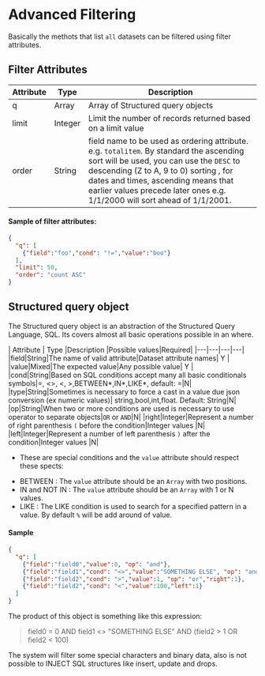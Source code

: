 # Advanced Filtering

Basically the methots that list `all` datasets can be filtered using filter attributes.


## Filter Attributes

|  Attribute | Type    |Description |
|---|---|---|
| q  | Array  | Array of Structured query objects|
| limit  | Integer   | Limit the number of records returned based on a limit value  |
| order  | String  |field name to be used as ordering attribute. e.g. `totalitem`. By standard the ascending sort will be used, you can use the `DESC` to descending  (Z to A, 9 to 0) sorting , for dates and times, ascending means that earlier values precede later ones e.g. 1/1/2000 will sort ahead of 1/1/2001.  |

#### Sample of filter attributes:

```json
{
  "q": [
    {"field":"foo","cond": "!=","value":"boo"}
  ],
  "limit": 50,
  "order": "count ASC"
}
```


## Structured query object

The Structured query object is an abstraction of the Structured Query Language, SQL. Its covers almost all basic operations possible in an where.


|  Attribute | Type    |Description |Possible values|Required|
|---|---|---|---|
|field|String|The name of valid attribute|Dataset attribute names| Y |
|value|Mixed|The expected value|Any possible value| Y |
|cond|String|Based on SQL conditions accept many all basic  conditionals symbols|=, <>, <, >,BETWEEN*,IN*,LIKE*, default: =|N|
|type|String|Sometimes is necessary to force a cast in a value due json conversion (ex numeric values)| string,bool,int,float. Default: String|N|
|op|String|When two or more conditions are used is necessary to use operator to separate objects|`OR` or `AND`|N|
|right|Integer|Represent a number of right parenthesis `(` before the condition|Integer values |N|
|left|Integer|Represent a number of left parenthesis `)` after the condition|Integer values |N|

* These are special conditions and the `value` attribute should respect these spects:

- BETWEEN : The `value` attribute should be an `Array` with two positions.
- IN  and NOT IN : The `value` attribute should be an `Array` with 1 or N values.
- LIKE : The LIKE condition is used to search for a specified pattern in a value. By default `%` will be add around of value.

#### Sample
```json
{
  "q": [
    {"field":"field0","value":0, "op": "and"},
    {"field":"field1","cond": "<>","value":"SOMETHING ELSE", "op": "and"},
    {"field":"field2","cond": ">","value":1, "op": "or","right":1},
    {"field":"field2","cond": "<","value":100,"left":1}
  ]
}
```
The product of this object is something like this expression:

> field0 = 0 AND field1 <> "SOMETHING ELSE" AND (field2 > 1 OR field2 < 100)

The system will filter some special characters and binary data, also is not possible to INJECT SQL structures like insert, update and drops.
